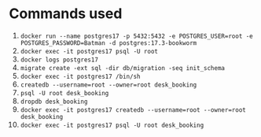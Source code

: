 # Commands used

1. `docker run --name postgres17 -p 5432:5432 -e POSTGRES_USER=root -e POSTGRES_PASSWORD=Batman -d postgres:17.3-bookworm`
2. `docker exec -it postgres17 psql -U root`
3. `docker logs postgres17`
4. `migrate create -ext sql -dir db/migration -seq init_schema`
5. `docker exec -it postgres17 /bin/sh`
6. `createdb --username=root --owner=root desk_booking`
7. `psql -U root desk_booking`
8. `dropdb desk_booking`
9. `docker exec -it postgres17 createdb --username=root --owner=root desk_booking`
10. `docker exec -it postgres17 psql -U root desk_booking`
